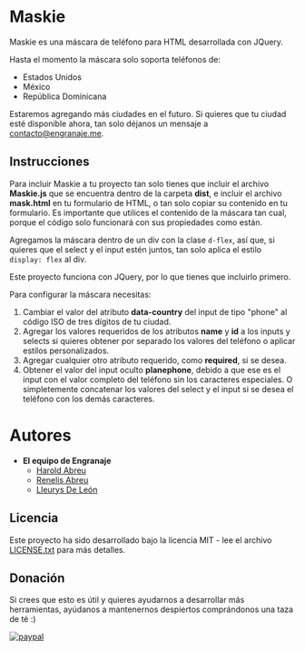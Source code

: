 # Maskie
Maskie es una máscara de teléfono para HTML desarrollada con JQuery.

Hasta el momento la máscara solo soporta teléfonos de:
* Estados Unidos
* México
* República Dominicana

Estaremos agregando más ciudades en el futuro. Si quieres que tu ciudad esté disponible ahora, tan solo déjanos un mensaje a contacto@engranaje.me.

## Instrucciones
Para incluir Maskie a tu proyecto tan solo tienes que incluir el archivo **Maskie.js** que se encuentra dentro de la carpeta **dist**, e incluir el archivo **mask.html** en tu formulario de HTML, o tan solo copiar su contenido en tu formulario.
Es importante que utilices el contenido de la máscara tan cual, porque el código solo funcionará con sus propiedades como están.

Agregamos la máscara dentro de un div con la clase `d-flex`, así que, si quieres que el select y el input estén juntos, tan solo aplica el estilo `display: flex` al div.

Este proyecto funciona con JQuery, por lo que tienes que incluirlo primero.

Para configurar la máscara necesitas:
1. Cambiar el valor del atributo **data-country** del input de tipo "phone" al código ISO de tres dígitos de tu ciudad.
2. Agregar los valores requeridos de los atributos **name** y **id** a los inputs y selects si quieres obtener por separado los valores del teléfono o aplicar estilos personalizados.
3. Agregar cualquier otro atributo requerido, como **required**, si se desea.
4. Obtener el valor del input oculto **planephone**, debido a que ese es el input con el valor completo del teléfono sin los caracteres especiales. O simpletemente concatenar los valores del select y el input si se desea el teléfono con los demás caracteres.

# Autores
* **El equipo de Engranaje**
  * [Harold Abreu](https://github.com/Harverbo)
  * [Renelis Abreu](https://github.com/renelis)
  * [Lleurys De León](https://github.com/lleurys21)

## Licencia
Este proyecto ha sido desarrollado bajo la licencia MIT - lee el archivo [LICENSE.txt](LICENSE.txt) para más detalles.

## Donación
Si crees que esto es útil y quieres ayudarnos a desarrollar más herramientas, ayúdanos a mantenernos despiertos comprándonos una taza de té :)

[![paypal](https://www.paypalobjects.com/en_US/i/btn/btn_donate_SM.gif)](https://www.paypal.com/cgi-bin/webscr?cmd=_s-xclick&hosted_button_id=QSWLDMN5EATE6)
